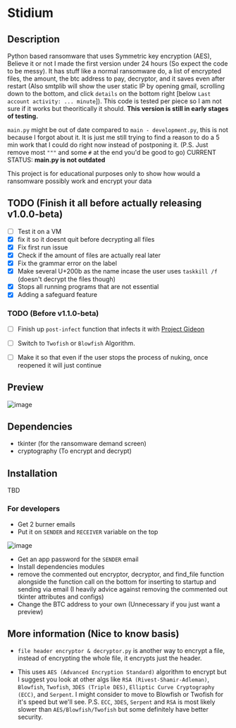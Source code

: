 # Stidium

## Description
Python based ransomware that uses Symmetric key encryption (AES), Believe it or not I made the first version under 24 hours (So expect the code to be messy). It has stuff like a normal ransomware do, a list of encrypted files, the amount, the btc address to pay, decryptor, and it saves even after restart (Also smtplib will show the user static IP by opening gmail, scrolling down to the bottom, and click `details` on the bottom right [below `Last account activity: ... minute`]). This code is tested per piece so I am not sure if it works but theoritically it should. **This version is still in early stages of testing.**

`main.py` might be out of date compared to `main - development.py`, this is not because I forgot about it. It is just me still trying to find a reason to do a 5 min work that I could do right now instead of postponing it. (P.S. Just remove most `"""` and some `#` at the end you'd be good to go)
CURRENT STATUS: **main.py is not outdated**

This project is for educational purposes only to show how would a ransomware possibly work and encrypt your data

## TODO (Finish it all before actually releasing v1.0.0-beta)
- [ ] Test it on a VM
- [X] fix it so it doesnt quit before decrypting all files
- [x] Fix first run issue
- [X] Check if the amount of files are actually real later
- [X] Fix the grammar error on the label
- [X] Make several U+200b as the name incase the user uses `taskkill /f` (doesn't decrypt the files though)
- [X] Stops all running programs that are not essential
- [X] Adding a safeguard feature

### TODO (Before v1.1.0-beta)
- [ ] Finish up `post-infect` function that infects it with [Project Gideon](https://github.com/Not-Baguette/Project-Gideon/)
- [ ] Switch to `Twofish` or `Blowfish` Algorithm.
- [ ] Make it so that even if the user stops the process of nuking, once reopened it will just continue


## Preview
![image](https://user-images.githubusercontent.com/94969176/209453408-bd16a293-23e2-43e0-8f96-29de4b4069dd.png)

## Dependencies
- tkinter (for the ransomware demand screen)
- cryptography (To encrypt and decrypt)

## Installation
TBD
### For developers
- Get 2 burner emails
- Put it on `SENDER` and `RECEIVER` variable on the top

![image](https://user-images.githubusercontent.com/94969176/209453494-5b28cf52-523c-4ffa-9ff8-4d07c4d9a6b6.png)
- Get an app password for the `SENDER` email
- Install dependencies modules
- remove the commented out encryptor, decryptor, and find_file function alongside the function call on the bottom for inserting to startup and sending via email (I heavily advice against removing the commented out tkinter attributes and configs)
- Change the BTC address to your own (Unnecessary if you just want a preview)

## More information (Nice to know basis)
- `file header encryptor & decryptor.py` is another way to encrypt a file, instead of encrypting the whole file, it encrypts just the header.

- This uses `AES (Advanced Encryption Standard)` algorithm to encrypt but I suggest you look at other algs like `RSA (Rivest-Shamir-Adleman)`, `Blowfish`, `Twofish`, `3DES (Triple DES)`, `Elliptic Curve Cryptography (ECC)`, and `Serpent`. I might consider to move to Blowfish or Twofish for it's speed but we'll see. P.S. `ECC`, `3DES`, `Serpent` and `RSA` is most likely slower than `AES/Blowfish/Twofish` but some definitely have better security.
